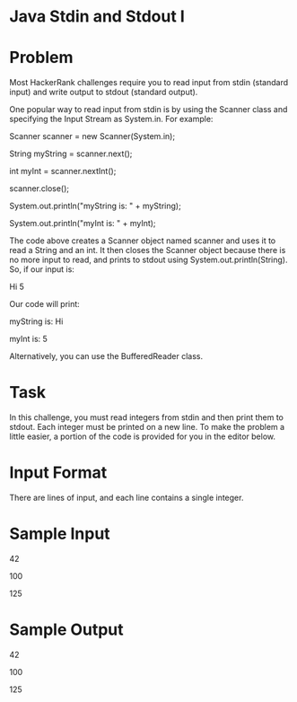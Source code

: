# Java Stdin and Stdout I

# Problem

Most HackerRank challenges require you to read input from stdin (standard input) and write output to stdout (standard output).


One popular way to read input from stdin is by using the Scanner class and specifying the Input Stream as System.in. For example:


Scanner scanner = new Scanner(System.in);


String myString = scanner.next();


int myInt = scanner.nextInt();


scanner.close();



System.out.println("myString is: " + myString);


System.out.println("myInt is: " + myInt);


The code above creates a Scanner object named  scanner and uses it to read a String and an int. It then closes the Scanner object because there is no more input to read, and prints to stdout using System.out.println(String). So, if our input is:


Hi 5


Our code will print:


myString is: Hi


myInt is: 5


Alternatively, you can use the BufferedReader class.


# Task 

In this challenge, you must read  integers from stdin and then print them to stdout. Each integer must be printed on a new line. To make the problem a little easier, a portion of the code is provided for you in the editor below.


# Input Format


There are  lines of input, and each line contains a single integer.

# Sample Input

42

100

125

# Sample Output

42

100

125
